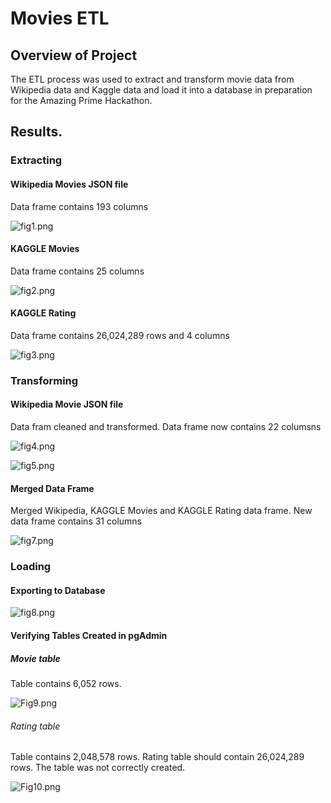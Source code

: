 # Movies ETL

## Overview of Project 

The ETL process was used to extract and transform movie data from Wikipedia data and Kaggle data and load it into a database in preparation for the Amazing Prime Hackathon.  

## Results. 

### Extracting 

#### Wikipedia Movies JSON file 

Data frame contains 193 columns

![fig1.png](https://github.com/AjaniBenoit/Movies-ETL/blob/main/fig1.png)

#### KAGGLE Movies 

Data frame contains 25 columns 

![fig2.png](https://github.com/AjaniBenoit/Movies-ETL/blob/main/fig2.png)

#### KAGGLE Rating 

Data frame contains 26,024,289 rows and 4 columns 

![fig3.png](https://github.com/AjaniBenoit/Movies-ETL/blob/main/fig3.png)

### Transforming 

#### Wikipedia Movie JSON file 

Data fram cleaned and transformed. Data frame now contains 22 columsns 

![fig4.png](https://github.com/AjaniBenoit/Movies-ETL/blob/main/fig4.png)

![fig5.png](https://github.com/AjaniBenoit/Movies-ETL/blob/main/fig5%20.png)

#### Merged Data Frame 

Merged Wikipedia, KAGGLE Movies and KAGGLE Rating data frame. New data frame contains 31 columns 

![fig7.png](https://github.com/AjaniBenoit/Movies-ETL/blob/main/fig7.png)

### Loading 

#### Exporting to Database 

![fig8.png](https://github.com/AjaniBenoit/Movies-ETL/blob/main/fig8.png)

#### Verifying Tables Created in pgAdmin

##### Movie table 

Table contains 6,052 rows.

![Fig9.png](https://github.com/AjaniBenoit/Movies-ETL/blob/main/Fig9.png)

###### Rating table 

Table contains 2,048,578 rows. Rating table should contain 26,024,289 rows. The table was not correctly created. 

![Fig10.png](https://github.com/AjaniBenoit/Movies-ETL/blob/main/Fig10.png)
